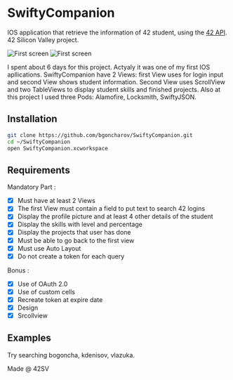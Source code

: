 # SwiftyCompanion
IOS application that retrieve the information of 42 student, using the [42 API](https://api.intra.42.fr/apidoc). 42 Silicon Valley project.

![First screen](https://github.com/bgoncharov/Images/blob/master/SwiftyCompanion/gif/1.gif)
![First screen](https://github.com/bgoncharov/Images/blob/master/SwiftyCompanion/gif/2.gif)

I spent about 6 days for this project. Actyaly it was one of my first IOS apllications. 
SwiftyCompanion have 2 Views: first View uses for login input and second View shows student information. Second View uses ScrollView and two TableViews to display student skills and finished projects. Also at this project I used three Pods: Alamofire, Locksmith, SwiftyJSON.

## Installation

```bash
git clone https://github.com/bgoncharov/SwiftyCompanion.git
cd ~/SwiftyCompanion
open SwiftyCompanion.xcworkspace
```

## Requirements

Mandatory Part :

- [x] Must have at least 2 Views
- [x] The first View must contain a field to put text to search 42 logins
- [x] Display the profile picture and at least 4 other details of the student
- [x] Display the skills with level and percentage
- [x] Display the projects that user has done
- [x] Must be able to go back to the first view
- [x] Must use Auto Layout
- [x] Do not create a token for each query
 
Bonus :

- [x] Use of OAuth 2.0
- [x] Use of custom cells
- [x] Recreate token at expire date
- [x] Design
- [x] Srcollview

## Examples

Try searching bogoncha, kdenisov, vlazuka.

Made @ 42SV
